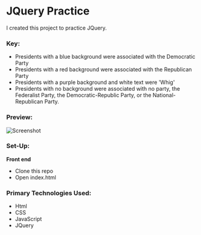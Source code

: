 # JQuery Practice
I created this project to practice JQuery. 

### Key:
- Presidents with a blue background were associated with the Democratic Party
- Presidents with a red background were associated with the Republican Party
- Presidents with a purple background and white text were 'Whig'
- Presidents with no background were associated with no party, the Federalist Party, the Democratic-Republic Party, or the National-Republican Party.

### Preview:
![Screenshot]()

### Set-Up:
**Front end**  
* Clone this repo 
* Open index.html

### Primary Technologies Used:
* Html
* CSS
* JavaScript
* JQuery
